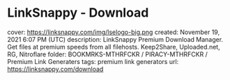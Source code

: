 # LinkSnappy - Download

cover: https://linksnappy.com/img/lselogo-big.png
created: November 19, 2021 6:07 PM (UTC)
description: LinkSnappy Premium Download Manager. Get files at premium speeds from all filehosts.  Keep2Share, Uploaded.net, RG, Nitroflare
folder: BOOKMRKS-MTHRFCKR / PIRACY-MTHRFCKR / Premium Link Generaters
tags: premium link generators
url: https://linksnappy.com/download